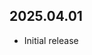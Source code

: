 <!-- https://developers.home-assistant.io/docs/add-ons/presentation#keeping-a-changelog -->

## 2025.04.01

- Initial release

